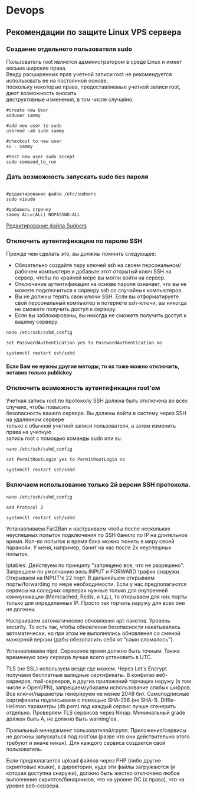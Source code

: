 # Devops

## Рекомендации по защите Linux VPS сервера

### Создание отдельного пользователя sudo
Пользователь root является администратором в среде Linux и имеет весьма широкие права.  
Ввиду расширенных прав учетной записи root не рекомендуется использовать ее на постоянной основе,  
поскольку некоторые права, предоставляемые учетной записи root, дают возможность вносить  
деструктивные изменения, в том числе случайно.  
```
#create new User
adduser sammy

#add new user to sudo
usermod -aG sudo sammy

#checkout to new user
su - sammy

#test new user sudo accept
sudo command_to_run
```

### Дать возможность запускать sudo без пароля
```

#редактирование файла /etc/sudoers
sudo visudo 

#добавить строчку
sammy ALL=(ALL) NOPASSWD:ALL

```
[Редактирование файла Sudoers](https://www.digitalocean.com/community/tutorials/how-to-edit-the-sudoers-file-ru)  

### Отключить аутентификацию по паролю SSH
Прежде чем сделать это, вы должны помнить следующее:
- Обязательно создайте пару ключей ssh на своем персональном/рабочем компьютере и добавьте этот открытый ключ SSH на сервер, чтобы по крайней мере вы могли войти на сервер.
- Отключение аутентификации на основе пароля означает, что вы не можете подключиться к серверу ssh со случайных компьютеров.
- Вы не должны терять свои ключи SSH. Если вы отформатируете свой персональный компьютер и потеряете ssh-ключи, вы никогда не сможете получить доступ к серверу.
- Если вы заблокированы, вы никогда не сможете получить доступ к вашему серверу.
```
nano /etc/ssh/sshd_config

set PasswordAuthentication yes to PasswordAuthentication no

systemctl restart ssh/sshd
```

#### Если Вам не нужны другие методы, то их тоже можно отключить, оставив только publickey

### Отключить возможность аутентификации root'ом
Учетная запись root по протоколу SSH должна быть отключена во всех случаях, чтобы повысить  
безопасность вашего сервера. Вы должны войти в систему через SSH на удаленном сервере  
только с обычной учетной записи пользователя, а затем изменить права на учетную  
запись root с помощью команды sudo или su.  
```
nano /etc/ssh/sshd_config

set PermitRootLogin yes to PermitRootLogin no

systemctl restart ssh/sshd
```

### Включаем использование только 2й версии SSH протокола.
```
nano /etc/ssh/sshd_config

add Protocol 2

systemctl restart ssh/sshd
```

Устанавливаем Fail2Ban и настраиваем чтобы после нескольких неуспешных попыток подключения по SSH банило по IP на длительное время. Кол-во попыток и время бана можно тюнить в меру своей паранойи. У меня, например, банит на час после 2х неуспешных попыток.  

Iptables. Действуем по принципу "запрещено все, что не разрешено". Запрещаем по умолчанию весь INPUT и FORWARD трафик снаружи. Открываем на INPUT'е 22 порт. В дальнейшем открываем порты/forwarding по мере необходимости. Если у нас предполагаются сервисы на соседних серверах нужные только для внутренней коммуникации (Memcached, Redis, и т.д.), то открываем для них порты только для определенных IP. Просто так торчать наружу для всех они не должны.  

Настраиваем автоматические обновления apt-пакетов. Уровень security. То есть так, чтобы обновления безопасности накатывались автоматически, но при этом не выполнялись обновления со сменой мажорной версии (дабы обезопасить себя от "само сломалось").  

Устанавливаем ntpd. Серверное время должно быть точным. Также временную зону сервера лучше всего установить в UTC.  

TLS (не SSL) используем везде где можем. Через Let's Encrypt получаем бесплатные валидные сертификаты. В конфигах веб-серверов, mail-серверов, и других приложений торчащих наружу (в том числе и OpenVPN), запрещаем/убираем использование слабых шифров. Все ключи/параметры генерируем не менее 2048 бит. Самоподписные сертификаты подписываем с помощью SHA-256 (не SHA-1). Diffie-Hellman параметры (dh.pem) под каждый сервис лучше сгенерить отдельно. Проверяем TLS сервисов через Nmap. Минимальный grade должен быть A, не должно быть warning'ов.  

Правильный менеджмент пользователей/групп. Приложения/сервисы не должны запускаться под root'ом (разве что они действительно этого требуют и иначе никак). Для каждого сервиса создается свой пользователь.  

Если предполагается upload файлов через PHP (либо другие скриптовые языки), в директории, куда эти файлы загружаются (и которая доступна снаружи), должно быть жестко отключено любое выполнение скриптов/бинарников, что на уровне ОС (x права), что на уровне веб-сервера.  
